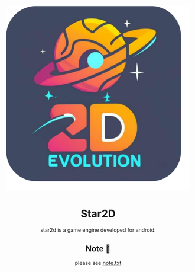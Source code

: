 <div align="center">
  
![Banner](/assets/icon.png)
----
# Star2D
 star2d is a game engine developed for android. 
 ## Note 🔵
 please see [note.txt](https://github.com/abodinagdat16/Star2D/blob/master/assets/note.txt)
 </div>
